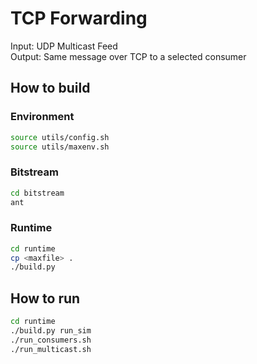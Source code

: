# TCP Forwarding

Input: UDP Multicast Feed  
Output: Same message over TCP to a selected consumer


## How to build

### Environment

```bash
source utils/config.sh
source utils/maxenv.sh
```


### Bitstream
```bash
cd bitstream
ant
```


### Runtime

```bash
cd runtime
cp <maxfile> .
./build.py
```


## How to run

```bash
cd runtime
./build.py run_sim
./run_consumers.sh
./run_multicast.sh
```


